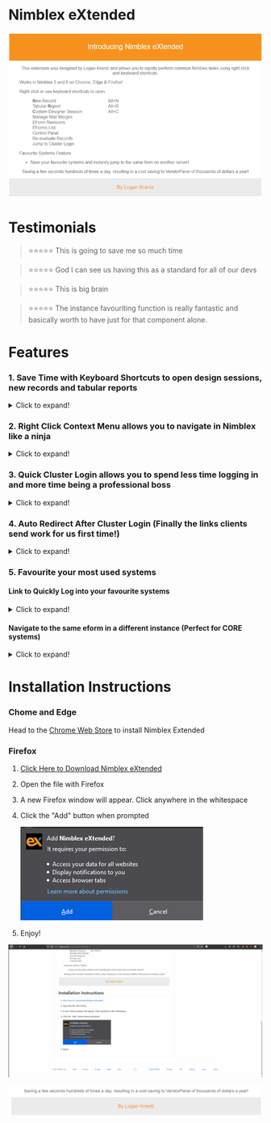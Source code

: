 [mylink]: <https://github.com/LoganTraceur/eXtended/raw/main/Versions/nimblex_extended-8.5-fx.xpi> "Install Nimblex Extended"
[chromeStoreURL]: <https://chrome.google.com/webstore/detail/nimblex-extended/gfaekhodgjnichofejcepjilhnmdfnco?hl=en-GB&authuser=0> "Install Nimblex Extended"

# Nimblex eXtended

![About Image](Photos/Nimblex%20eXtended%20About.png)

# Testimonials  
> ⭐⭐⭐⭐⭐ This is going to save me so much time

> ⭐⭐⭐⭐⭐ God I can see us having this as a standard for all of our devs

> ⭐⭐⭐⭐⭐ This is big brain

> ⭐⭐⭐⭐⭐ The instance favouriting function is really fantastic and basically worth to have just for that component alone.

# Features
### 1. Save Time with Keyboard Shortcuts to open design sessions, new records and tabular reports
<details>
  <summary>Click to expand!</summary>
      
![Keyboard Shortcuts](Photos/Keyboard%20Shortcuts.gif)
</details>

### 2. Right Click Context Menu allows you to navigate in Nimblex like a ninja
<details>
  <summary>Click to expand!</summary>
      
![Context Menu](Photos/Context%20Menu.gif)
</details>

### 3. Quick Cluster Login allows you to spend less time logging in and more time being a professional boss
<details>
  <summary>Click to expand!</summary>
      
![Cluster Login](Photos/Cluster%20Login.gif)
</details>

### 4. Auto Redirect After Cluster Login (Finally the links clients send work for us first time!)
<details>
  <summary>Click to expand!</summary>
      
![Auto Redirect](Photos/Auto%20Redirect.gif)
</details>

### 5. Favourite your most used systems
#### Link to Quickly Log into your favourite systems
<details>
  <summary>Click to expand!</summary>
      
![Quick Log In](Photos/Quick%20Log%20In.gif)
</details>

#### Navigate to the same eform in a different instance (Perfect for CORE systems)
<details>
  <summary>Click to expand!</summary>
      
![Same eform Different Instance](Photos/Same%20eform%20Different%20Instance.gif)
</details>

# Installation Instructions
### Chome and Edge
Head to the [Chrome Web Store][chromeStoreURL] to install Nimblex Extended
### Firefox
1. [Click Here to Download Nimblex eXtended][mylink]
2. Open the file with Firefox
3. A new Firefox window will appear. Click anywhere in the whitespace
3. Click the "Add" button when prompted

      ![About Image](Photos/AddButton.png)
 
 4. Enjoy!
<p align="center">
  <img src="Photos/Install.gif" alt="Install Gif" width="800" />
</p>

![Footer Image](Photos/Nimblex%20eXtended%20Footer.png)
